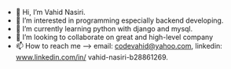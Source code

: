 - 👋 Hi, I’m Vahid Nasiri.
- 👀 I’m interested in programming especially backend developing.
- 🌱 I’m currently learning python with django and mysql.
- 💞️ I’m looking to collaborate on great and high-level company
- 📫 How to reach me --> email: codevahid@yahoo.com, linkedin: www.linkedin.com/in/
vahid-nasiri-b28861269.


<!---
vahidn96/vahidn96 is a ✨ special ✨ repository because its `README.md` (this file) appears on your GitHub profile.
You can click the Preview link to take a look at your changes.
--->
